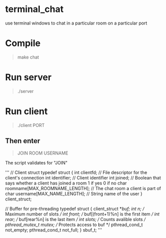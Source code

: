 # terminal_chat
use terminal windows to chat in a particular room on a particular port

# Compile
>make chat

# Run server
>./server 

# Run client
>./client PORT

## Then enter 
> JOIN ROOM USERNAME

The script validates for "JOIN"

'''
// Client struct
typedef struct
{
    int clientfd;   // File descriptor for the client's connection
    int identifier; // Client identifier
    int joined;     // Boolean that says whether a client has joined a room 1 if yes 0 if no
    char roomname[MAX_ROOMNAME_LENGTH]; // The chat room a client is part of
    char username[MAX_NAME_LENGTH]; // String name of the user
} client_struct;

// Buffer for pre-threading
typedef struct
{
    client_struct **buf;
	int n;			/* Maximum number of slots */
	int front;		/* buf[(front+1)%n] is the first item */
	int rear;		/* buf[rear%n] is the last item */
	int slots;		/* Counts avalible slots */
	pthread_mutex_t mutex;	/* Protects access to buf */
	pthread_cond_t not_empty;
	pthread_cond_t not_full;
} sbuf_t;
'''
